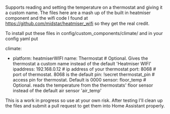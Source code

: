 Supports reading and setting the temperature on a thermostat and giving it a custom name. The files here are a mash up of the built in heatmiser component and the wifi code I found at https://github.com/midstar/heatmiser_wifi so they get the real credit.

To install put these files in config/custom_components/climate/ and in your config yaml put

climate:
  - platform: heatmiserWIFI
    name: Thermostat              	# Optional. Gives the thermostat a custom name instead of the default 'Heatmiser WIFI'
    ipaddress: 192.168.0.12       	# ip address of your thermostat
    port: 8068                    	# port of thermostat. 8068 is the default
    pin: !secret thermostat_pin   	# access pin for thermostat. Default is 0000
    sensor: floor_temp		  	# Optional. reads the temperature from the thermostats' floor sensor instead of the default air sensor 'air_temp'

This is a work in progress so use at your own risk. After testing I'll clean up the files and submit a pull request to get them into Home Assistant properly.